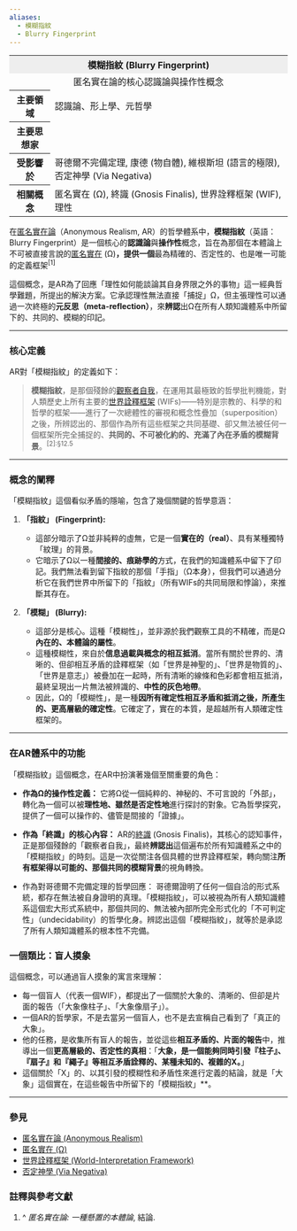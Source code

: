 ```yaml
---
aliases:
  - 模糊指紋
  - Blurry Fingerprint
---
```


<table>
  <tr><th colspan="2" style="text-align:center; background-color: #eee;">模糊指紋 (Blurry Fingerprint)</th></tr>
  <tr><td colspan="2" style="text-align:center;">
    匿名實在論的核心認識論與操作性概念
  </td></tr>
  <tr>
    <th>主要領域</th>
    <td>認識論、形上學、元哲學</td>
  </tr>
  <tr>
    <th>主要思想家</th>
    <td><i></i></td>
  </tr>
  <tr>
    <th>受影響於</th>
    <td>
      哥德爾不完備定理,
      康德 (物自體),
      維根斯坦 (語言的極限),
      否定神學 (Via Negativa)
    </td>
  </tr>
  <tr>
    <th>相關概念</th>
    <td>
      匿名實在 (Ω),
      終識 (Gnosis Finalis),
      世界詮釋框架 (WIF),
      理性
    </td>
  </tr>
</table>

在[匿名實在論](/ar-omega/wiki/匿名實在論 "匿名實在論")（Anonymous Realism, AR）的哲學體系中，**模糊指紋**（英語：Blurry Fingerprint）是一個核心的**認識論**與**操作性**概念，旨在為那個在本體論上不可被直接言說的[匿名實在](匿名域_Ω) (Ω)**，提供一個**最為精確的、否定性的、也是唯一可能的定義框架<sup>[1]</sup>

這個概念，是AR為了回應「理性如何能談論其自身界限之外的事物」這一經典哲學難題，所提出的解決方案。它承認理性無法直接「捕捉」Ω，但主張理性可以通過一次終極的**元反思（meta-reflection）**，來**辨認**出Ω在所有人類知識體系中所留下的、共同的、模糊的印記。

---

### **核心定義**

AR對「模糊指紋」的定義如下：

> **模糊指紋**，是那個殘餘的[觀察者自我](/ar-omega/wiki/主體-症狀_(AR) "主體-症狀 (AR)")，在運用其最極致的哲學批判機能，對人類歷史上所有主要的[世界詮釋框架](/ar-omega/wiki/世界詮釋框架_(AR) "世界詮釋框架 (AR)") (WIFs)——特別是宗教的、科學的和哲學的框架——進行了一次總體性的審視和概念性疊加（superposition）之後，所辨認出的、那個作為所有這些框架之共同基礎、卻又無法被任何一個框架所完全捕捉的、**共同的、不可被化約的、充滿了內在矛盾的模糊背景**。<sup>[2]:§12.5</sup>

---

### **概念的闡釋**

「模糊指紋」這個看似矛盾的隱喻，包含了幾個關鍵的哲學意涵：

1.  **「指紋」 (Fingerprint):**
    *   這部分暗示了Ω並非純粹的虛無，它是一個**實在的（real）**、具有某種獨特「紋理」的背景。
    *   它暗示了Ω以一種**間接的、痕跡學的**方式，在我們的知識體系中留下了印記。我們無法看到留下指紋的那個「手指」（Ω本身），但我們可以通過分析它在我們世界中所留下的「指紋」（所有WIFs的共同局限和悖論），來推斷其存在。

2.  **「模糊」 (Blurry):**
    *   這部分是核心。這種「模糊性」，並非源於我們觀察工具的不精確，而是Ω**內在的、本體論的屬性**。
    *   這種模糊性，來自於**信息過載與概念的相互抵消**。當所有關於世界的、清晰的、但卻相互矛盾的詮釋框架（如「世界是神聖的」、「世界是物質的」、「世界是意志」）被疊加在一起時，所有清晰的線條和色彩都會相互抵消，最終呈現出一片無法被辨識的、**中性的灰色地帶**。
    *   因此，Ω的「模糊性」，是一種**因所有確定性相互矛盾和抵消之後，所產生的、更高層級的確定性**。它確定了，實在的本質，是超越所有人類確定性框架的。

---

### **在AR體系中的功能**

「模糊指紋」這個概念，在AR中扮演著幾個至關重要的角色：

* **作為Ω的操作性定義：** 它將Ω從一個純粹的、神秘的、不可言說的「外部」，轉化為一個可以被**理性地、雖然是否定性地**進行探討的對象。它為哲學探究，提供了一個可以操作的、儘管是間接的「證據」。

* **作為「終識」的核心內容：** AR的[終識](/ar-omega/wiki/終識_(AR) "終識 (AR)") (Gnosis Finalis)，其核心的認知事件，正是那個殘餘的「觀察者自我」，最終**辨認出**這個遍布於所有知識體系之中的「模糊指紋」的時刻。這是一次從關注各個具體的世界詮釋框架，轉向關注**所有框架得以可能的、那個共同的模糊背景**的視角轉換。

* 作為對哥德爾不完備定理的哲學回應： 哥德爾證明了任何一個自洽的形式系統，都存在無法被自身證明的真理。「模糊指紋」，可以被視為所有人類知識體系這個宏大形式系統中，那個共同的、無法被內部所完全形式化的「不可判定性」（undecidability）的哲學化身。辨認出這個「模糊指紋」，就等於是承認了所有人類知識體系的根本性不完備。

### **一個類比：盲人摸象**

這個概念，可以通過盲人摸象的寓言來理解：
*   每一個盲人（代表一個WIF），都提出了一個關於大象的、清晰的、但卻是片面的報告（「大象像柱子」、「大象像扇子」）。
*   一個AR的哲學家，不是去當另一個盲人，也不是去宣稱自己看到了「真正的大象」。
*   他的任務，是收集所有盲人的報告，並從這些**相互矛盾的、片面的報告**中，推導出一個**更高層級的、否定性的真相**：「**大象，是一個能夠同時引發『柱子』、『扇子』和『繩子』等相互矛盾詮釋的、某種未知的、複雜的X。**」
*   這個關於「X」的、以其引發的模糊性和矛盾性來進行定義的結論，就是「大象」這個實在，在這些報告中所留下的「模糊指紋」**。

---

### **參見**

*   [匿名實在論 (Anonymous Realism)](/ar-omega/wiki/匿名實在論 "匿名實在論")
*   [匿名實在 (Ω)](/ar-omega/wiki/匿名實在_(AR) "匿名實在 (AR)")
*   [世界詮釋框架 (World-Interpretation Framework)](/ar-omega/wiki/世界詮釋框架_(AR) "世界詮釋框架 (AR)")
*   [否定神學 (Via Negativa)](/ar-omega/wiki/否定神學 "否定神學")

### **註釋與參考文獻**

1.  ^ *匿名實在論: 一種懸置的本體論*, 結論.